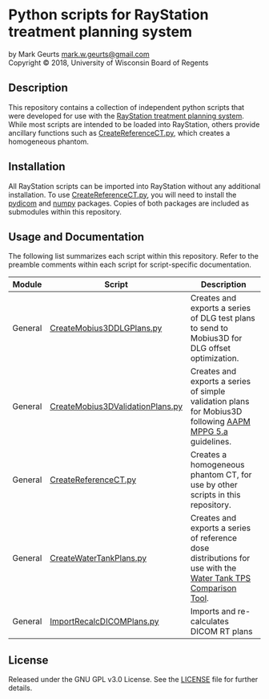 # Python scripts for RayStation treatment planning system

by Mark Geurts <mark.w.geurts@gmail.com>
<br>Copyright &copy; 2018, University of Wisconsin Board of Regents

## Description

This repository contains a collection of independent python scripts that were developed 
for use with the [RayStation treatment planning system](https://www.raysearchlabs.com/raystation/). While most scripts are intended to
be loaded into RayStation, others provide ancillary functions such as [CreateReferenceCT.py](https://github.com/mwgeurts/ray_scripts/blob/master/general/CreateReferenceCT.py),
which creates a homogeneous phantom.

## Installation

All RayStation scripts can be imported into RayStation without any additional installation.
To use [CreateReferenceCT.py](https://github.com/mwgeurts/ray_scripts/blob/master/general/CreateReferenceCT.py), you will need to install the 
[pydicom](http://pydicom.readthedocs.io/en/stable/getting_started.html) and 
[numpy](https://scipy.org/install.html) packages. Copies of both packages are included as
submodules within this repository. 

## Usage and Documentation

The following list summarizes each script within this repository. Refer to the preamble 
comments within each script for script-specific documentation.

| Module | Script | Description |
|--------|--------|-------------|
| General | [CreateMobius3DDLGPlans.py](https://github.com/mwgeurts/ray_scripts/blob/master/general/CreateMobius3DDLGPlans.py) | Creates and exports a series of DLG test plans to send to Mobius3D for DLG offset optimization. |
| General | [CreateMobius3DValidationPlans.py](https://github.com/mwgeurts/ray_scripts/blob/master/general/CreateMobius3DValidationPlans.py) | Creates and exports a series of simple validation plans for Mobius3D following [AAPM MPPG 5.a](https://doi.org/10.1120/jacmp.v16i5.5768) guidelines. |
| General | [CreateReferenceCT.py](https://github.com/mwgeurts/ray_scripts/blob/master/general/CreateReferenceCT.py) | Creates a homogeneous phantom CT, for use by other scripts in this repository. |
| General | [CreateWaterTankPlans.py](https://github.com/mwgeurts/ray_scripts/blob/master/general/CreateWaterTankPlans.py) | Creates and exports a series of reference dose distributions for use with the [Water Tank TPS Comparison Tool](https://github.com/mwgeurts/water_tank). |
| General | [ImportRecalcDICOMPlans.py](https://github.com/mwgeurts/ray_scripts/blob/master/general/ImportRecalcDICOMPlans.py) | Imports and re-calculates DICOM RT plans |

## License

Released under the GNU GPL v3.0 License. See the [LICENSE](LICENSE) file for further 
details.
